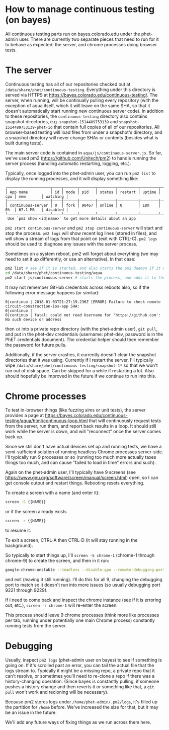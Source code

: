 
# How to manage continuous testing (on bayes)

All continuous testing parts run on bayes.colorado.edu under the phet-admin user. There are currently two separate pieces that need to run for it to behave as expected: the server, and chrome processes doing browser tests.

# The server

Continuous testing has all of our repositories checked out at `/data/share/phet/continuous-testing`. Everything under this directory is served via HTTPS at https://bayes.colorado.edu/continuous-testing/. The server, when running, will be continually pulling every repository (with the exception of aqua itself, which it will leave on the same SHA, so that it doesn't automatically start running new continuous server code). In addition to these repositories, the `continuous-testing` directory also contains snapshot directories, e.g. `snapshot-1514489753139` and `snapshot-1514489753139-phet-io` that contain full copies of all of our repositories. All browser-based testing will load files from under a snapshot's directory, and a snapshot directory will never change SHAs or contents (besides what is built during tests).

The main server code is contained in `aqua/js/continuous-server.js`. So far, we've used pm2 (https://github.com/Unitech/pm2) to handle running the server process (handling automatic restarting, logging, etc.).

Typically, once logged into the phet-admin user, you can run `pm2 list` to display the running processes, and it will display something like:
```
┌───────────────────┬────┬──────┬───────┬────────┬─────────┬────────┬─────┬───────────┬──────────┐
│ App name          │ id │ mode │ pid   │ status │ restart │ uptime │ cpu │ mem       │ watching │
├───────────────────┼────┼──────┼───────┼────────┼─────────┼────────┼─────┼───────────┼──────────┤
│ continuous-server │ 0  │ fork │ 90467 │ online │ 0       │ 18m    │ 0%  │ 67.1 MB   │ disabled │
└───────────────────┴────┴──────┴───────┴────────┴─────────┴────────┴─────┴───────────┴──────────┘
 Use `pm2 show <id|name>` to get more details about an app
```

`pm2 start continuous-server` and `pm2 stop continuous-server` will start and stop the process. `pm2 logs` will show recent log lines (stored in files), and will show a stream of logs from that point on (exit with CTRL-C). `pm2 logs` should be used to diagnose any issues with the server process.

Sometimes on a system reboot, pm2 will forget about everything (we may need to set it up differently, or use an alternative). In that case:
```sh
pm2 list # see if it is started, and also starts the pm2 daemon if it wasn't running
cd /data/share/phet/continuous-testing/aqua
pm2 start js/continuous-server # starts the process, and adds it to the list seen in pm2 list
```

It may not remember GitHub credentials across reboots also, so if the following error message happens (or similar):
```
0|continuo | 2018-01-03T21:27:19.236Z [ERROR] Failure to check remote circuit-construction-ios-app SHA:
0|continuo |
0|continuo | fatal: could not read Username for 'https://github.com': No such device or address
```
then `cd` into a private repo directory (with the phet-admin user), `git pull`, and put in the phet-dev credentials (username: phet-dev, password is in the PhET credentials document). The credential helper should then remember the password for future pulls.

Additionally, if the server crashes, it currently doesn't clear the snapshot directories that it was using. Currently if I restart the server, I'll typically wipe `/data/share/phet/continuous-testing/snapshot-1*` so that we won't run out of disk space. Can be skipped for a while if restarting a lot. Also should hopefully be improved in the future if we continue to run into this.

# Chrome processes

To test in-browser things (like fuzzing sims or unit tests), the server provides a page at https://bayes.colorado.edu/continuous-testing/aqua/html/continuous-loop.html that will continuously request tests from the server, run them, and report back results in a loop. It should still work while the server is down, and will "reconnect" once the server comes back up.

Since we still don't have actual devices set up and running tests, we have a semi-sufficient solution of running headless Chrome processes server-side. I'll typically run 9 processes or so (running too much more actually taxes things too much, and can cause "failed to load in time" errors and such).

Again on the phet-admin user, I'll typically have 9 screens (see https://www.gnu.org/software/screen/manual/screen.html) open, so I can get console output and restart things. Rebooting resets everything.

To create a screen with a name (and enter it):
```sh
screen -S {{NAME}}
```
or if the screen already exists
```sh
screen -r {{NAME}}
```
to resume it.

To exit a screen, CTRL-A then CTRL-D (it will stay running in the background).

So typically to start things up, I'll `screen -S chrome-1` (chrome-1 through chrome-9) to create the screen, and then in it run:
```sh
google-chrome-unstable --headless --disable-gpu --remote-debugging-port=9221 https://bayes.colorado.edu/continuous-testing/aqua/html/continuous-loop.html
```
and exit (leaving it still running). I'll do this for all 9, changing the debugging port to match so it doesn't run into more issues (so usually debugging port 9221 through 9229).

If I need to come back and inspect the chrome instance (see if it is erroring out, etc.), `screen -r chrome-1` will re-enter the screen.

This process should leave 9 chrome processes (think more like processes per tab, running under potentially one main Chrome process) constantly running tests from the server.

# Debugging

Usually, inspect `pm2 logs` (phet-admin user on bayes) to see if something is going on. If it's scrolled past an error, you can tail the actual file that the logs stream to. Typically it might be a missing repo, a private repo that it can't resolve, or sometimes you'll need to re-clone a repo if there was a history-changing operation. (Since bayes is constantly pulling, if someone pushes a history change and then reverts it or something like that, a `git pull` won't work and recloning will be necessary).

Because pm2 stores logs under `/home/phet-admin/.pm2/logs`, it's filled up the partition for `/home` before. We've increased the size for that, but it may be an issue in the future.

We'll add any future ways of fixing things as we run across them here.
